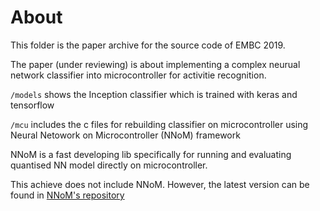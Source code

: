 # About
This folder is the paper archive for the source code of EMBC 2019.

The paper (under reviewing) is about implementing a complex neurual network classifier into microcontroller for activitie recognition. 

`/models` shows the Inception classifier which is trained with keras and tensorflow

`/mcu` includes the c files for rebuilding classifier on microcontroller using Neural Netowork on Microcontroller (NNoM) framework

NNoM is a fast developing lib specifically for running and evaluating quantised NN model directly on microcontroller. 

This achieve does not include NNoM.
However, the latest version can be found in [NNoM's repository](https://github.com/majianjia/nnom)
